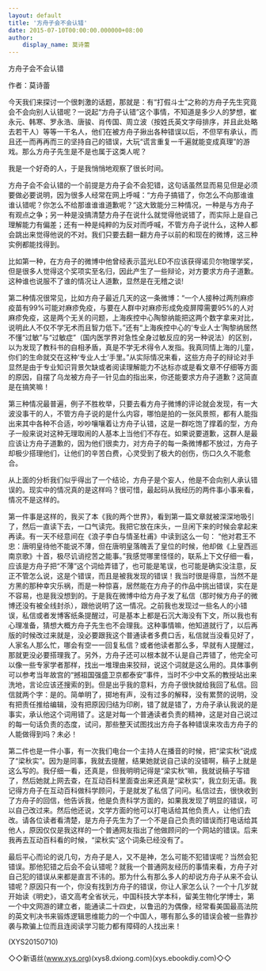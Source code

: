 ```yaml
---
layout: default
title: '方舟子会不会认错'
date: 2015-07-10T00:00:00.000000+08:00
author:
    display_name: 莫诗蕾
---
```


方舟子会不会认错

作者：莫诗蕾

今天我们来探讨一个很刺激的话题，那就是：有“打假斗士”之称的方舟子先生究竟会不会向别人认错呢？一说起“方舟子认错”这个事情，不知道是多少人的梦想，崔永元、韩寒、罗永浩、唐骏、肖传国、周立波（按姓氏英文字母排序，并且此处略去若干人）等等一干名人，他们在被方舟子揪出各种错误以后，不但罕有承认，而且还一而再再而三的坚持自己的错误，大玩“谎言重复一千遍就能变成真理”的游戏。那么方舟子先生是不是也属于这类人呢？

我是一个好奇的人，于是我悄悄地观察了很长时间。

方舟子会不会认错的一个前提是方舟子会不会犯错，这句话虽然显而易见但是必须要做必要说明，因为很多人经常在网上呼喊：“方舟子搞错了，你怎么不向那谁谁谁认错呢？你怎么不给那谁谁谁道歉呢？”这大致能分三种情况，一种是与方舟子有观点之争；另一种是没搞清楚方舟子在说什么就觉得他说错了，而实际上是自己理解能力有偏差；还有一种是纯粹的为反对而呼喊，不管方舟子说什么，这种人都会跳出来觉得他说的不对。我们只要去翻一翻方舟子以前的和现在的微博，这三种实例都能找得到。

比如第一种，在方舟子的微博中他曾经表示蓝光LED不应该获得诺贝尔物理学奖，但是很多人觉得这个奖项实至名归，因此产生了一些辩论，对方要求方舟子道歉。这种谁也说服不了谁的情况让人道歉，显然是在无稽之谈!

第二种情况很常见，比如方舟子最近几天的这一条微博：“一个人接种过两剂麻疹疫苗有99%可能对麻疹免疫，与要在人群中对麻疹形成免疫屏障需要95%的人对麻疹免疫，这是两个无关的问题，上海疾控中心陶黎纳能把这两个数字拿来对比，说明此人不仅不学无术而且智力低下。”还有“上海疾控中心的‘专业人士’陶黎纳居然不懂“过敏”与“过敏症”（国内医学界对急性全身过敏反应的另一种说法）的区别，以为发现了教科书的自相矛盾，真是不学无术得令人发指。我真同情上海的儿童，你们的生命就交在这种‘专业人士’手里。”从实际情况来看，这些方舟子的辩论对手显然是由于专业知识背景欠缺或者阅读理解能力不达标亦或是看文章不仔细等方面的原因，自摆了乌龙被方舟子一针见血的指出来，你还能要求方舟子道歉？这简直是在搞笑嘛！

第三种情况最普遍，例子不胜枚举，只要去看方舟子微博的评论就会发现，有一大波没事干的人，不管方舟子说的是什么内容，哪怕是拍的一张风景照，都有人能指出来其中各种不合适，吵吵嚷嚷着让方舟子认错，这是一群吃饱了撑着的型，方舟子一般来说对这种无理取闹的人基本上当他们不存在。如果说要道歉，这群人是最应该让方舟子道歉的，因为他们很卖力，对方舟子的每一条微博都不放过，方舟子却极少搭理他们，让他们的辛苦白费，心灵受到了极大的创伤，伤口久久不能愈合。

从上面的分析我们似乎得出了一个结论，方舟子是个妄人，他是不会向别人承认错误的。现实中的情况真的是这样吗？很可惜，最起码从我经历的两件事小事来看，情况不是这样的。

第一件事是这样的，我买了本《我的两个世界》，看到第一篇文章就被深深地吸引了，然后一直读下去，一口气读完。我把它放在床头，一旦闲下来的时候会拿起来再读。有一天不经意间在《浪子李白与情圣杜甫》中读到这么一句： “他对君王不忠：唐明皇待他不能说不薄，但在唐明皇落魄丢了皇位的时候，他却做《上皇西巡南京歌》十首，极尽讥诮挖苦之能事。”我感觉哪里怪怪的，联系上下文仔细一看，应该是方舟子把“不薄”这个词给弄错了，也可能是笔误，也可能是确实没注意，反正不管怎么说，这是个错误，而且是被我发现的错误！我当时很是得意，当然不是方黑的那种幸灾乐祸，而是一种惊喜，居然能在方舟子的作品中挑出错误，实在是不容易，也是我没想到的。于是我在微博中给方舟子发了私信（那时候方舟子的微博还没有被全线封杀），跟他说明了这一情况。之前我也发现过一些名人的小错误，私信或者发博客纸条提醒过，可是基本上都是石沉大海没有下文，所以我也有心理准备，猜想大概方舟子先生也不会理我。这种事情嘛，他知道就行了，以后再版的时候改过来就是，没必要跟我这个普通读者多费口舌，私信就当没看见好了，人家名人那么忙，哪会有空一一回复私信？或者他读者那么多，早就有人提醒过，那就更没必要搭理我了。另外，方舟子还可以根本就不认是自己弄错了，他完全可以像一些专家学者那样，找出一堆理由来狡辩，说这个词就是这么用的。具体事例可以参考当年故宫的“撼祖国强盛卫京都泰安”事件，当时不少中文系的教授站出来洗地，言论应该还搜索的到。但是出乎我的意料，方舟子很快就给我回了私信。回信就两个字：是的。简单明了，掷地有声，没有过多的解释，没有累赘的说明，没有把责任推给编辑，没有把原因归结为印刷，错了就是错了，方舟子承认我说的是事实，承认他这个词用错了。这是对每一个普通读者负责的精神，这是对自己说过的每一句话负责的态度，试问，那些整天试图找出方舟子各种错误来攻击方舟子的人能做得到吗？未必！

第二件也是一件小事，有一次我们电台一个主持人在播音的时候，把“梁实秋”说成了“梁秋实”。因为是同事，我就去提醒，结果她就说自己读的没错啊，稿子上就是这么写的。我仔细一看，还真是，但我明明记得是“梁实秋”嘛，我就说稿子写错了，然后她就上网去查，在互动百科里面查出来还真是“梁秋实”，我立刻无语。我记得方舟子在互动百科做科学顾问，于是就发了私信了问问。私信过去，很快收到了方舟子的回信，他告诉我，他是负责科学方面的，如果我发现了明显的错误，可以自己改过来。然后他还说，文学方面的他可以打电话给其他负责人，让他们去改。请各位读者看清楚，是方舟子先生为了一个不是自己负责的错误而打电话给其他人，原因仅仅是我这样的一个普通网友指出了他做顾问的一个网站的错误。后来我再去互动百科看的时候，“梁秋实”这个词条已经没有了。

最后平心而论的说几句，方舟子是人，又不是神，怎么可能不犯错误呢？当然会犯错误。那他犯错之后会不会认错呢？就我一个普通网友经历的事情来看，方舟子对自己犯的错误从来都是直言不讳的。那为什么有那么多人的却说方舟子从来不会认错呢？原因只有一个，你没有找到方舟子的错误，你让人家怎么认？一个十几岁就开始读《明史》，语文高考全省状元，中国科技大学本科，留美生物化学博士，第一个中文网游的建立者，能通读二十四史，以鲁迅的为偶像，经常看美国最高法院的英文判决书来锻炼逻辑思维能力的一个中国人，哪有那么多的错误会被一些靠抄袭与欺骗上位而且连阅读学习能力都有障碍的人找出来！

(XYS20150710)

◇◇新语丝(www.xys.org)(xys8.dxiong.com)(xys.ebookdiy.com)◇◇

